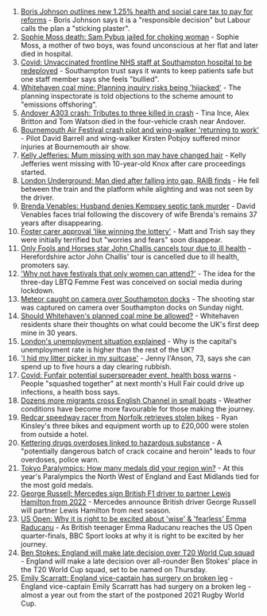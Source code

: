 1. [Boris Johnson outlines new 1.25% health and social care tax to pay for reforms](https://www.bbc.co.uk/news/uk-politics-58476632?at_medium=RSS&at_campaign=KARANGA) - Boris Johnson says it is a "responsible decision" but Labour calls the plan a "sticking plaster".
2. [Sophie Moss death: Sam Pybus jailed for choking woman](https://www.bbc.co.uk/news/uk-england-tees-58474727?at_medium=RSS&at_campaign=KARANGA) - Sophie Moss, a mother of two boys, was found unconscious at her flat and later died in hospital.
3. [Covid: Unvaccinated frontline NHS staff at Southampton hospital to be redeployed](https://www.bbc.co.uk/news/uk-england-hampshire-58408971?at_medium=RSS&at_campaign=KARANGA) - Southampton trust says it wants to keep patients safe but one staff member says she feels "bullied".
4. [Whitehaven coal mine: Planning inquiry risks being 'hijacked'](https://www.bbc.co.uk/news/uk-england-cumbria-58467209?at_medium=RSS&at_campaign=KARANGA) - The planning inspectorate is told objections to the scheme amount to "emissions offshoring".
5. [Andover A303 crash: Tributes to three killed in crash](https://www.bbc.co.uk/news/uk-england-hampshire-58474155?at_medium=RSS&at_campaign=KARANGA) - Tina Ince, Alex Britton and Tom Watson died in the four-vehicle crash near Andover.
6. [Bournemouth Air Festival crash pilot and wing-walker 'returning to work'](https://www.bbc.co.uk/news/uk-england-dorset-58475187?at_medium=RSS&at_campaign=KARANGA) - Pilot David Barrell and wing-walker Kirsten Pobjoy suffered minor injuries at Bournemouth air show.
7. [Kelly Jefferies: Mum missing with son may have changed hair](https://www.bbc.co.uk/news/uk-england-bristol-58476103?at_medium=RSS&at_campaign=KARANGA) - Kelly Jefferies went missing with 10-year-old Knox after care proceedings started.
8. [London Underground: Man died after falling into gap, RAIB finds](https://www.bbc.co.uk/news/uk-england-london-58407238?at_medium=RSS&at_campaign=KARANGA) - He fell between the train and the platform while alighting and was not seen by the driver.
9. [Brenda Venables: Husband denies Kempsey septic tank murder](https://www.bbc.co.uk/news/uk-england-hereford-worcester-58476373?at_medium=RSS&at_campaign=KARANGA) - David Venables faces trial following the discovery of wife Brenda's remains 37 years after disappearing.
10. [Foster carer approval 'like winning the lottery'](https://www.bbc.co.uk/news/uk-england-birmingham-58428668?at_medium=RSS&at_campaign=KARANGA) - Matt and Trish say they were initially terrified but "worries and fears" soon disappear.
11. [Only Fools and Horses star John Challis cancels tour due to ill health](https://www.bbc.co.uk/news/uk-england-hereford-worcester-58473454?at_medium=RSS&at_campaign=KARANGA) - Herefordshire actor John Challis' tour is cancelled due to ill health, promoters say.
12. ['Why not have festivals that only women can attend?'](https://www.bbc.co.uk/news/uk-england-derbyshire-58464519?at_medium=RSS&at_campaign=KARANGA) - The idea for the three-day LBTQ Femme Fest was conceived on social media during lockdown.
13. [Meteor caught on camera over Southampton docks](https://www.bbc.co.uk/news/uk-england-hampshire-58464279?at_medium=RSS&at_campaign=KARANGA) - The shooting star was captured on camera over Southampton docks on Sunday night.
14. [Should Whitehaven's planned coal mine be allowed?](https://www.bbc.co.uk/news/uk-england-cumbria-58467220?at_medium=RSS&at_campaign=KARANGA) - Whitehaven residents share their thoughts on what could become the UK's first deep mine in 30 years.
15. [London's unemployment situation explained](https://www.bbc.co.uk/news/uk-england-london-58440690?at_medium=RSS&at_campaign=KARANGA) - Why is the capital's unemployment rate is higher than the rest of the UK?
16. ['I hid my litter picker in my suitcase'](https://www.bbc.co.uk/news/uk-england-leicestershire-58409725?at_medium=RSS&at_campaign=KARANGA) - Jenny I'Anson, 73, says she can spend up to five hours a day clearing rubbish.
17. [Covid: Funfair potential superspreader event, health boss warns](https://www.bbc.co.uk/news/uk-england-humber-58442660?at_medium=RSS&at_campaign=KARANGA) - People "squashed together" at next month's Hull Fair could drive up infections, a health boss says.
18. [Dozens more migrants cross English Channel in small boats](https://www.bbc.co.uk/news/uk-england-kent-58473698?at_medium=RSS&at_campaign=KARANGA) - Weather conditions have become more favourable for those making the journey.
19. [Redcar speedway racer from Norfolk retrieves stolen bikes](https://www.bbc.co.uk/news/uk-england-norfolk-58473624?at_medium=RSS&at_campaign=KARANGA) - Ryan Kinsley's three bikes and equipment worth up to £20,000 were stolen from outside a hotel.
20. [Kettering drugs overdoses linked to hazardous substance](https://www.bbc.co.uk/news/uk-england-northamptonshire-58473593?at_medium=RSS&at_campaign=KARANGA) - A "potentially dangerous batch of crack cocaine and heroin" leads to four overdoses, police warn.
21. [Tokyo Paralympics: How many medals did your region win?](https://www.bbc.co.uk/news/uk-england-58465814?at_medium=RSS&at_campaign=KARANGA) - At this year's Paralympics the North West of England and East Midlands tied for the most gold medals.
22. [George Russell: Mercedes sign British F1 driver to partner Lewis Hamilton from 2022](https://www.bbc.co.uk/sport/formula1/58474646?at_medium=RSS&at_campaign=KARANGA) - Mercedes announce British driver George Russell will partner Lewis Hamilton from next season.
23. [US Open: Why it is right to be excited about 'wise' & 'fearless' Emma Raducanu](https://www.bbc.co.uk/sport/tennis/58469895?at_medium=RSS&at_campaign=KARANGA) - As British teenager Emma Raducanu reaches the US Open quarter-finals, BBC Sport looks at why it is right to be excited by her journey.
24. [Ben Stokes: England will make late decision over T20 World Cup squad](https://www.bbc.co.uk/sport/cricket/58469736?at_medium=RSS&at_campaign=KARANGA) - England will make a late decision over all-rounder Ben Stokes' place in the T20 World Cup squad, set to be named on Thursday.
25. [Emily Scarratt: England vice-captain has surgery on broken leg](https://www.bbc.co.uk/sport/rugby-union/58473082?at_medium=RSS&at_campaign=KARANGA) - England vice-captain Emily Scarratt has had surgery on a broken leg - almost a year out from the start of the postponed 2021 Rugby World Cup.
